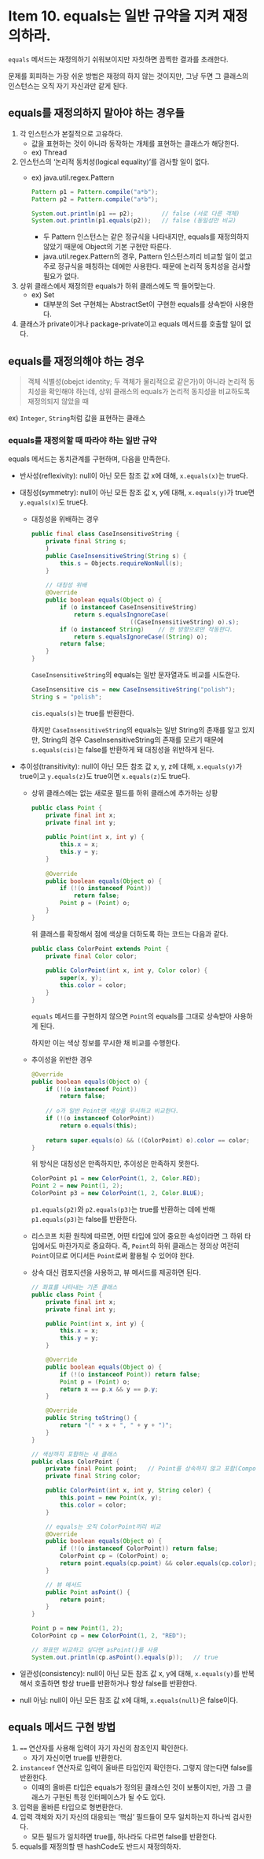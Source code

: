 # Item 10. equals는 일반 규약을 지켜 재정의하라.

`equals` 메서드는 재정의하기 쉬워보이지만 자칫하면 끔찍한 결과를 초래한다.

문제를 회피하는 가장 쉬운 방법은 재정의 하지 않는 것이지만, 그냥 두면 그 클래스의 인스턴스는 오직 자기 자신과만 같게 된다.

## equals를 재정의하지 말아야 하는 경우들

1. 각 인스턴스가 본질적으로 고유하다.
    - 값을 표현하는 것이 아니라 동작하는 개체를 표현하는 클래스가 해당한다.
    - ex) Thread
2. 인스턴스의 ‘논리적 동치성(logical equality)’를 검사할 일이 없다.
    - ex) java.util.regex.Pattern
        
        ```java
        Pattern p1 = Pattern.compile("a*b");
        Pattern p2 = Pattern.compile("a*b");
        
        System.out.println(p1 == p2);        // false (서로 다른 객체)
        System.out.println(p1.equals(p2));   // false (동일성만 비교)
        ```
        
        - 두 Pattern 인스턴스는 같은 정규식을 나타내지만, equals를 재정의하지 않았기 때문에 Object의 기본 구현만 따른다.
        - java.util.regex.Pattern의 경우, Pattern 인스턴스끼리 비교할 일이 없고 주로 정규식을 매칭하는 데에만 사용한다. 때문에 논리적 동치성을 검사할 필요가 없다.
3. 상위 클래스에서 재정의한 equals가 하위 클래스에도 딱 들어맞는다.
    - ex) Set
        - 대부분의 Set 구현체는 AbstractSet이 구현한 equals를 상속받아 사용한다.
4. 클래스가 private이거나 package-private이고 equals 메서드를 호출할 일이 없다.

## equals를 재정의해야 하는 경우

> 객체 식별성(obejct identity; 두 객체가 물리적으로 같은가)이 아니라 논리적 동치성을 확인해야 하는데, 상위 클래스의 equals가 논리적 동치성을 비교하도록 재정의되지 않았을 때
> 

ex) `Integer`, `String`처럼 값을 표현하는 클래스

### equals를 재정의할 때 따라야 하는 일반 규약

equals 메서드는 동치관계를 구현하며, 다음을 만족한다.

- 반사성(reflexivity): null이 아닌 모든 참조 값 x에 대해, `x.equals(x)`는 true다.
- 대칭성(symmetry): null이 아닌 모든 참조 값 x, y에 대해, `x.equals(y)`가 true면 `y.equals(x)`도 true다.
    - 대칭성을 위배하는 경우
        
        ```java
        public final class CaseInsensitiveString {
        	private final String s;
        	)
        	public CaseInsensitiveString(String s) {
        		this.s = Objects.requireNonNull(s);
        	}
        	
        	// 대칭성 위배
        	@Override
        	public boolean equals(Object o) {
        		if (o instanceof CaseInsensitiveString)
        			return s.equalsIngnoreCase(
        							((CaseInsensitiveString) o).s);
        		if (o instanceof String)    // 한 방향으로만 작동한다.
        			return s.equalsIgnoreCase((String) o);
        		return false;
        	}
        }
        ```
        
        `CaseInsensitiveString`의 equals는 일반 문자열과도 비교를 시도한다.
        
        ```java
        CaseInsensitive cis = new CaseInsensitiveString("polish");
        String s = "polish";
        ```
        
        `cis.equals(s)`는 true를 반환한다.
        
        하지만 `CaseInsensitiveString`의 equals는 일반 String의 존재를 알고 있지만, String의 경우 CaseInsensitiveString의 존재를 모르기 때문에 `s.equals(cis)`는 false를 반환하게 돼 대칭성을 위반하게 된다.
        
- 추이성(transitivity): null이 아닌 모든 참조 값 x, y, z에 대해, `x.equals(y)`가 true이고 `y.equals(z)`도 true이면 `x.equals(z)`도 true다.
    - 상위 클래스에는 없는 새로운 필드를 하위 클래스에 추가하는 상황
        
        ```java
        public class Point {
        	private final int x;
        	private final int y;
        	
        	public Point(int x, int y) {
        		this.x = x;
        		this.y = y;
        	}
        	
        	@Override
        	public boolean equals(Object o) {
        		if (!(o instanceof Point))
        			return false;
        		Point p = (Point) o;
        	}
        }
        ```
        
        위 클래스를 확장해서 점에 색상을 더하도록 하는 코드는 다음과 같다.
        
        ```java
        public class ColorPoint extends Point {
        	private final Color color;
        	
        	public ColorPoint(int x, int y, Color color) {
        		super(x, y);
        		this.color = color;
        	}
        }
        ```
        
        `equals` 메서드를 구현하지 않으면 `Point`의 equals를 그대로 상속받아 사용하게 된다.
        
        하지만 이는 색상 정보를 무시한 채 비교를 수행한다.
        
    - 추이성을 위반한 경우
        
        ```java
        @Override
        public boolean equals(Object o) {
        	if (!(o instanceof Point))
        		return false;
        	
        	// o가 일반 Point면 색상을 무시하고 비교한다.
        	if (!(o instanceof ColorPoint))
        		return o.equals(this);
        		
        	return super.equals(o) && ((ColorPoint) o).color == color;
        }
        ```
        
        위 방식은 대칭성은 만족하지만, 추이성은 만족하지 못한다.
        
        ```java
        ColorPoint p1 = new ColorPoint(1, 2, Color.RED);
        Point 2 = new Point(1, 2);
        ColorPoint p3 = new ColorPoint(1, 2, Color.BLUE);
        ```
        
        `p1.equals(p2)`와 `p2.equals(p3)`는 true를 반환하는 데에 반해 `p1.equals(p3)`는 false를 반환한다.
        
    - 리스코프 치환 원칙에 따르면, 어떤 타입에 있어 중요한 속성이라면 그 하위 타입에서도 마찬가지로 중요하다. 즉, `Point`의 하위 클래스는 정의상 여전히 `Point`이므로 어디서든 `Point`로써 활용될 수 있어야 한다.
    - 상속 대신 컴포지션을 사용하고, 뷰 메서드를 제공하면 된다.
        
        ```java
        // 좌표를 나타내는 기존 클래스
        public class Point {
            private final int x;
            private final int y;
        
            public Point(int x, int y) {
                this.x = x;
                this.y = y;
            }
        
            @Override
            public boolean equals(Object o) {
                if (!(o instanceof Point)) return false;
                Point p = (Point) o;
                return x == p.x && y == p.y;
            }
        
            @Override
            public String toString() {
                return "(" + x + ", " + y + ")";
            }
        }
        
        // 색상까지 포함하는 새 클래스
        public class ColorPoint {
            private final Point point;   // Point를 상속하지 않고 포함(Composition)
            private final String color;
        
            public ColorPoint(int x, int y, String color) {
                this.point = new Point(x, y);
                this.color = color;
            }
        
            // equals는 오직 ColorPoint끼리 비교
            @Override
            public boolean equals(Object o) {
                if (!(o instanceof ColorPoint)) return false;
                ColorPoint cp = (ColorPoint) o;
                return point.equals(cp.point) && color.equals(cp.color);
            }
        
            // 뷰 메서드
            public Point asPoint() {
                return point;
            }
        }
        ```
        
        ```java
        Point p = new Point(1, 2);
        ColorPoint cp = new ColorPoint(1, 2, "RED");
        
        // 좌표만 비교하고 싶다면 asPoint()를 사용
        System.out.println(cp.asPoint().equals(p));   // true
        ```
        
- 일관성(consistency): null이 아닌 모든 참조 값 x, y에 대해, `x.equals(y)`를 반복해서 호출하면 항상 true를 반환하거나 항상 false를 반환한다.
- null 아님: null이 아닌 모든 참조 값 x에 대해, `x.equals(null)`은 false이다.

## equals 메서드 구현 방법

1. `==` 연산자를 사용해 입력이 자기 자신의 참조인지 확인한다.
    - 자기 자신이면 true를 반환한다.
2. `instanceof` 연산자로 입력이 올바른 타입인지 확인한다. 그렇지 않는다면 false를 반환한다.
    - 이때의 올바른 타입은 equals가 정의된 클래스인 것이 보통이지만, 가끔 그 클래스가 구현된 특정 인터페이스가 될 수도 있다.
3. 입력을 올바른 타입으로 형변환한다.
4. 입력 객체와 자기 자신의 대응되는 ‘핵심’ 필드들이 모두 일치하는지 하나씩 검사한다.
    - 모든 필드가 일치하면 true를, 하나라도 다르면 false를 반환한다.
5. equals를 재정의할 땐 hashCode도 반드시 재정의하자.